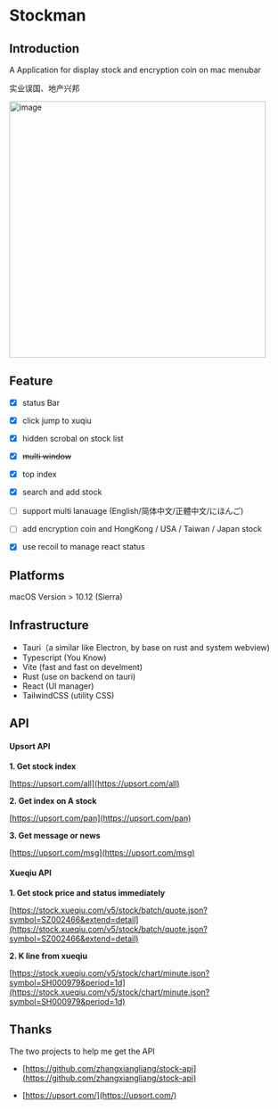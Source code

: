 # Stockman



## Introduction

A Application for display stock and encryption coin on mac menubar

实业误国、地产兴邦

<img width="460" alt="image" src="https://user-images.githubusercontent.com/9017743/165908002-38efe9f6-8ba8-48f7-9abe-7fa0a11e8576.png">

## Feature
- [x]  status Bar
- [x]  click jump to xuqiu
- [x]  hidden scrobal on stock list
- [x]  ~~multi window~~
- [x]  top index
- [x]  search and add stock
- [ ]  support multi lanauage (English/简体中文/正體中文/にほんご)
- [ ]  add encryption coin and HongKong / USA / Taiwan / Japan stock
- [x]  use recoil to manage react status



## Platforms
macOS Version > 10.12 (Sierra)



## Infrastructure

- Tauri（a similar like Electron, by base on rust and system webview)
- Typescript (You Know)
- Vite (fast and fast on develment)
- Rust (use on backend on tauri)
- React (UI manager)
- TailwindCSS (utility CSS)




## API

####  Upsort API

**1. Get stock index**

[https://upsort.com/all](https://upsort.com/all)

**2. Get index on A stock**

[https://upsort.com/pan](https://upsort.com/pan)

**3. Get message or news**

[https://upsort.com/msg](https://upsort.com/msg)



#### Xueqiu API

**1. Get stock price and status immediately**

[https://stock.xueqiu.com/v5/stock/batch/quote.json?symbol=SZ002466&extend=detail](https://stock.xueqiu.com/v5/stock/batch/quote.json?symbol=SZ002466&extend=detail)


**2. K line from xueqiu**

[https://stock.xueqiu.com/v5/stock/chart/minute.json?symbol=SH000979&period=1d](https://stock.xueqiu.com/v5/stock/chart/minute.json?symbol=SH000979&period=1d)



## Thanks

 The two projects to help me get the API

- [https://github.com/zhangxiangliang/stock-api](https://github.com/zhangxiangliang/stock-api)

- [https://upsort.com/](https://upsort.com/)

